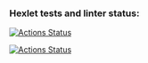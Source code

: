 ### Hexlet tests and linter status:
[![Actions Status](https://github.com/QED-tech/devops-for-programmers-project-lvl1/workflows/hexlet-check/badge.svg)](https://github.com/QED-tech/devops-for-programmers-project-lvl1/actions)

[![Actions Status](https://github.com/QED-tech/devops-for-programmers-project-lvl1/workflows/push/badge.svg)](https://github.com/QED-tech/devops-for-programmers-project-lvl1/actions)